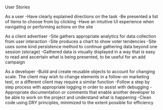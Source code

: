 User Stories

As a user
-Have clearly explained directions on the task
-Be presented a list of items to choose from by clicking
-Have an intuitive UI experience when navigating or performing actions on the site


As a client advertiser
-Site gathers appropriate analytics for data collection from user interaction
-Site produces a chart to show voter tendencies
-Site uses some kind persistence method to continue gathering data beyond one session (storage)
-Gathered data is visually displayed in a way that is easy to read and ascertain what is being presented, to be useful for an add campaign

As a developer
-Build and create reusable objects to account for changing scale. The client may wish to change elements in a follow-on marketing test, or a different client may require a similar function
-Follow a step by step process with appropriate logging in order to assist with debugging
-Appropriate documentation or comments that enable another developer to be able to work on the project and understand what is happening
-Clean code using DRY principles, minimized to the extent possible for efficiency